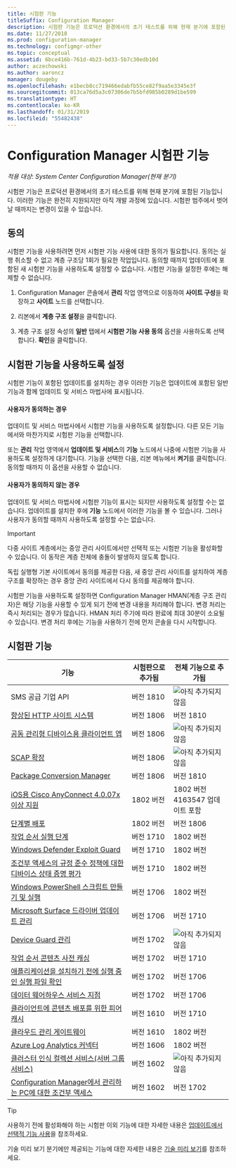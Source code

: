 ```yaml
---
title: 시험판 기능
titleSuffix: Configuration Manager
description: 시험판 기능은 프로덕션 환경에서의 초기 테스트를 위해 현재 분기에 포함된 기능입니다.
ms.date: 11/27/2018
ms.prod: configuration-manager
ms.technology: configmgr-other
ms.topic: conceptual
ms.assetid: 6bce416b-761d-4b23-bd33-5b7c30edb10d
author: aczechowski
ms.author: aaroncz
manager: dougeby
ms.openlocfilehash: e1becb8cc719466edabfb55ce82f9aa5e3345e3f
ms.sourcegitcommit: 013ca76d5a3c07306de7b5bfd985b0289d1be599
ms.translationtype: HT
ms.contentlocale: ko-KR
ms.lasthandoff: 01/31/2019
ms.locfileid: "55482438"
---
```

# <a name="pre-release-features-in-configuration-manager"></a>Configuration Manager 시험판 기능

*적용 대상: System Center Configuration Manager(현재 분기)*

시험판 기능은 프로덕션 환경에서의 초기 테스트를 위해 현재 분기에 포함된 기능입니다. 이러한 기능은 완전히 지원되지만 아직 개발 과정에 있습니다. 시험판 범주에서 벗어날 때까지는 변경이 있을 수 있습니다.



## <a name="give-consent"></a>동의  

시험판 기능을 사용하려면 먼저 시험판 기능 사용에 대한 동의가 필요합니다. 동의는 실행 취소할 수 없고 계층 구조당 1회가 필요한 작업입니다. 동의할 때까지 업데이트에 포함된 새 시험판 기능을 사용하도록 설정할 수 없습니다. 시험판 기능을 설정한 후에는 해제할 수 없습니다.

1. Configuration Manager 콘솔에서 **관리** 작업 영역으로 이동하여 **사이트 구성**을 확장하고 **사이트** 노드를 선택합니다.  

2. 리본에서 **계층 구조 설정**을 클릭합니다.  

3. 계층 구조 설정 속성의 **일반** 탭에서 **시험판 기능 사용 동의** 옵션을 사용하도록 선택합니다. **확인**을 클릭합니다.  



## <a name="enabling-pre-release-features"></a>시험판 기능을 사용하도록 설정

시험판 기능이 포함된 업데이트를 설치하는 경우 이러한 기능은 업데이트에 포함된 일반 기능과 함께 업데이트 및 서비스 마법사에 표시됩니다.

#### <a name="if-you-have-given-consent"></a>사용자가 동의하는 경우
업데이트 및 서비스 마법사에서 시험판 기능을 사용하도록 설정합니다. 다른 모든 기능에서와 마찬가지로 시험판 기능을 선택합니다.     

또는 **관리** 작업 영역에서 **업데이트 및 서비스**의 **기능** 노드에서 나중에 시험판 기능을 사용하도록 설정하게 대기합니다. 기능을 선택한 다음, 리본 메뉴에서 **켜기**를 클릭합니다. 동의할 때까지 이 옵션을 사용할 수 없습니다.

#### <a name="if-you-havent-given-consent"></a>사용자가 동의하지 않는 경우
업데이트 및 서비스 마법사에 시험판 기능이 표시는 되지만 사용하도록 설정할 수는 없습니다. 업데이트를 설치한 후에 **기능** 노드에서 이러한 기능을 볼 수 있습니다. 그러나 사용자가 동의할 때까지 사용하도록 설정할 수는 없습니다.


> [!Important]  
> 다중 사이트 계층에서는 중앙 관리 사이트에서만 선택적 또는 시험판 기능을 활성화할 수 있습니다. 이 동작은 계층 전체에 충돌이 발생하지 않도록 합니다. <!--507197-->  
> 
> 독립 실행형 기본 사이트에서 동의를 제공한 다음, 새 중앙 관리 사이트를 설치하여 계층 구조를 확장하는 경우 중앙 관리 사이트에서 다시 동의를 제공해야 합니다.  

시험판 기능을 사용하도록 설정하면 Configuration Manager HMAN(계층 구조 관리자)은 해당 기능을 사용할 수 있게 되기 전에 변경 내용을 처리해야 합니다. 변경 처리는 즉시 처리되는 경우가 많습니다. HMAN 처리 주기에 따라 완료에 최대 30분이 소요될 수 있습니다. 변경 처리 후에는 기능을 사용하기 전에 먼저 콘솔을 다시 시작합니다.



## <a name="pre-release-features"></a>시험판 기능

<!--Note/tip for target article

> [!Note]  
> In this version of Configuration Manager, <feature name> is a pre-release feature. To enable it, see [Pre-release features](/sccm/core/servers/manage/pre-release-features).  


> [!Tip]  
> This feature was first introduced in version 1702 as a [pre-release feature](/sccm/core/servers/manage/pre-release-features). Beginning with version 1706, this feature is no longer a pre-release feature.  

-->


| 기능          | 시험판으로 추가됨 | 전체 기능으로 추가됨 |  
|------------------|----------------------|-------------------------|
| SMS 공급 기업 API <!--1359052--> | 버전 1810 | ![아직 추가되지 않음](media/red_x.png) |
| [향상된 HTTP 사이트 시스템](/sccm/core/plan-design/hierarchy/enhanced-http) <!--1356889,1358228--> | 버전 1806 | 버전 1810 |
| [공동 관리형 디바이스용 클라이언트 앱](/sccm/comanage/workloads#client-apps) <!--1357892--> | 버전 1806 | ![아직 추가되지 않음](media/red_x.png) |
| [SCAP 확장](/sccm/compliance/plan-design/scap/about-scap) <!--3607889--> | 버전 1806 | ![아직 추가되지 않음](media/red_x.png) |
| [Package Conversion Manager](/sccm/apps/pcm/package-conversion-manager) <!--1357861--> | 버전 1806 | 버전 1810 |
| [iOS용 Cisco AnyConnect 4.0.07x 이상 지원](/sccm/mdm/deploy-use/create-vpn-profiles) <!--1357393--> | 1802 버전 | 1802 버전 <br>4163547 업데이트 포함 |
| [단계별 배포](/sccm/osd/deploy-use/create-phased-deployment-for-task-sequence) <!--1356837--> | 1802 버전 | 버전 1806 |
| [작업 순서 실행 단계](/sccm/osd/deploy-use/manage-task-sequences-to-automate-tasks#add-child-task-sequences-to-a-task-sequence) <!--1261338--> |  버전 1710 | 1802 버전 |
| [Windows Defender Exploit Guard](/sccm/protect/deploy-use/create-deploy-exploit-guard-policy) <!--1355468--> | 버전 1710 | 1802 버전 |
| [조건부 액세스의 규정 준수 정책에 대한 디바이스 상태 증명 평가](/sccm/mdm/deploy-use/manage-access-to-o365-services-for-pcs-managed-by-sccm) <!--1235616--> | 버전 1710 | 1802 버전 |
| [Windows PowerShell 스크립트 만들기 및 실행](/sccm/apps/deploy-use/create-deploy-scripts) <!--1236459--> | 버전 1706 | 1802 버전 |
| [Microsoft Surface 드라이버 업데이트 관리](/sccm/sum/get-started/configure-classifications-and-products) <!--1098490--> | 버전 1706 | 버전 1710 |
| [Device Guard 관리](/sccm/protect/deploy-use/use-device-guard-with-configuration-manager) <!--1355092 (1319346)--> | 버전 1702 | ![아직 추가되지 않음](media/red_x.png) |
| [작업 순서 콘텐츠 사전 캐싱](/sccm/osd/deploy-use/create-a-task-sequence-to-upgrade-an-operating-system#configure-pre-cache-content) <!--1021244--> | 버전 1702 | 버전 1710 |
| [애플리케이션을 설치하기 전에 실행 중인 실행 파일 확인](/sccm/apps/deploy-use/deploy-applications#how-to-check-for-running-executable-files-before-installing-an-application) <!--1284624--> | 버전 1702 | 버전 1706 |
| [데이터 웨어하우스 서비스 지점](/sccm/core/servers/manage/data-warehouse) <!--1277922--> | 버전 1702 | 버전 1706 |
| [클라이언트에 콘텐츠 배포를 위한 피어 캐시](/sccm/core/plan-design/hierarchy/client-peer-cache) <!--1101436--> | 버전 1610 | 버전 1710 |
| [클라우드 관리 게이트웨이](/sccm/core/clients/manage/plan-cloud-management-gateway) <!--1101764--> | 버전 1610 | 1802 버전 |
| [Azure Log Analytics 커넥터](/sccm/core/clients/manage/sync-data-log-analytics) <!--1236739--> | 버전 1606 | 1802 버전 |
| [클러스터 인식 컬렉션 서비스(서버 그룹 서비스)](/sccm/core/get-started/capabilities-in-technical-preview-1605#BKMK_ServerGroups) <!--1081776--> | 버전 1602 | ![아직 추가되지 않음](media/red_x.png) |
| [Configuration Manager에서 관리하는 PC에 대한 조건부 액세스](/sccm/mdm/deploy-use/manage-access-to-o365-services-for-pcs-managed-by-sccm) <!--  --> | 버전 1602 | 버전 1702 |

<!--Image used = ![Not yet](media/red_x.png) -->

> [!Tip]  
> 사용하기 전에 활성화해야 하는 시험판 이외 기능에 대한 자세한 내용은 [업데이트에서 선택적 기능 사용](/sccm/core/servers/manage/install-in-console-updates#bkmk_options)을 참조하세요.  
> 
> 기술 미리 보기 분기에만 제공되는 기능에 대한 자세한 내용은 [기술 미리 보기](/sccm/core/get-started/technical-preview)를 참조하세요.  
